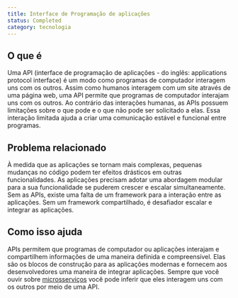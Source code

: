 ```yaml
---
title: Interface de Programação de aplicações
status: Completed
category: tecnologia
---
```


## O que é

Uma API (interface de programação de aplicações - do inglês: applications protocol interface) é um modo como programas de computador interagem uns com os outros. Assim como humanos interagem com um site através de uma página web, uma API permite que programas de computador interajam uns com os outros. Ao contrário das interações humanas, as APIs possuem limitações sobre o que pode e o que não pode ser solicitado a elas. Essa interação limitada ajuda a criar uma comunicação estável e funcional entre programas.

## Problema relacionado

À medida que as aplicações se tornam mais complexas, pequenas mudanças no código podem ter efeitos drásticos em outras funcionalidades. As aplicações precisam adotar uma abordagem modular para a sua funcionalidade se puderem crescer e escalar simultaneamente. Sem as APIs, existe uma falta de um framework para a interação entre as aplicações. Sem um framework compartilhado, é desafiador escalar e integrar as aplicações.

## Como isso ajuda

APIs permitem que programas de computador ou aplicações interajam e compartilhem informações de uma maneira definida e compreensível. Elas são os blocos de construção para as aplicações modernas e fornecem aos desenvolvedores uma maneira de integrar aplicações. Sempre que você ouvir sobre [microsserviços](/content/en/microservices.md) você pode inferir que eles interagem uns com os outros por meio de uma API.
